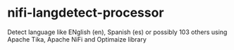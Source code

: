 # nifi-langdetect-processor


Detect language like ENglish (en), Spanish (es) or possibly 103 others using Apache Tika, Apache NiFi and Optimaize library
